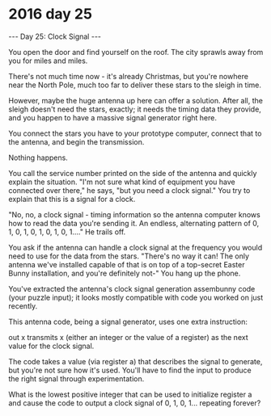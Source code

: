 # 2016 day 25

--- Day 25: Clock Signal ---

You open the door and find yourself on the roof. The city sprawls away from you for miles and miles.



There's not much time now - it's already Christmas, but you're nowhere near the North Pole, much too far to deliver these stars to the sleigh in time.



However, maybe the huge antenna up here can offer a solution. After all, the sleigh doesn't need the stars, exactly; it needs the timing data they provide, and you happen to have a massive signal generator right here.



You connect the stars you have to your prototype computer, connect that to the antenna, and begin the transmission.



Nothing happens.



You call the service number printed on the side of the antenna and quickly explain the situation. "I'm not sure what kind of equipment you have connected over there," he says, "but you need a clock signal." You try to explain that this is a signal for a clock.



"No, no, a clock signal - timing information so the antenna computer knows how to read the data you're sending it. An endless, alternating pattern of 0, 1, 0, 1, 0, 1, 0, 1, 0, 1...." He trails off.



You ask if the antenna can handle a clock signal at the frequency you would need to use for the data from the stars. "There's no way it can! The only antenna we've installed capable of that is on top of a top-secret Easter Bunny installation, and you're definitely not-" You hang up the phone.



You've extracted the antenna's clock signal generation assembunny code (your puzzle input); it looks mostly compatible with code you worked on just recently.



This antenna code, being a signal generator, uses one extra instruction:



out x transmits x (either an integer or the value of a register) as the next value for the clock signal.



The code takes a value (via register a) that describes the signal to generate, but you're not sure how it's used. You'll have to find the input to produce the right signal through experimentation.



What is the lowest positive integer that can be used to initialize register a and cause the code to output a clock signal of 0, 1, 0, 1... repeating forever?




